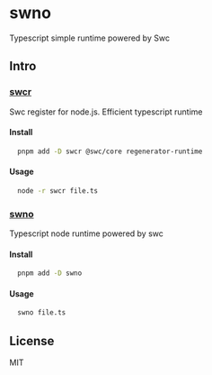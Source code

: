 # swno

Typescript simple runtime powered by Swc

## Intro

### [swcr](./packages/swcr)

Swc register for node.js. Efficient typescript runtime

#### Install

```bash
  pnpm add -D swcr @swc/core regenerator-runtime
```

#### Usage

```bash
  node -r swcr file.ts
```

### [swno](./packages/swno)

Typescript node runtime powered by swc

#### Install

```bash
  pnpm add -D swno
```

#### Usage

```bash
  swno file.ts
```

## License

MIT
